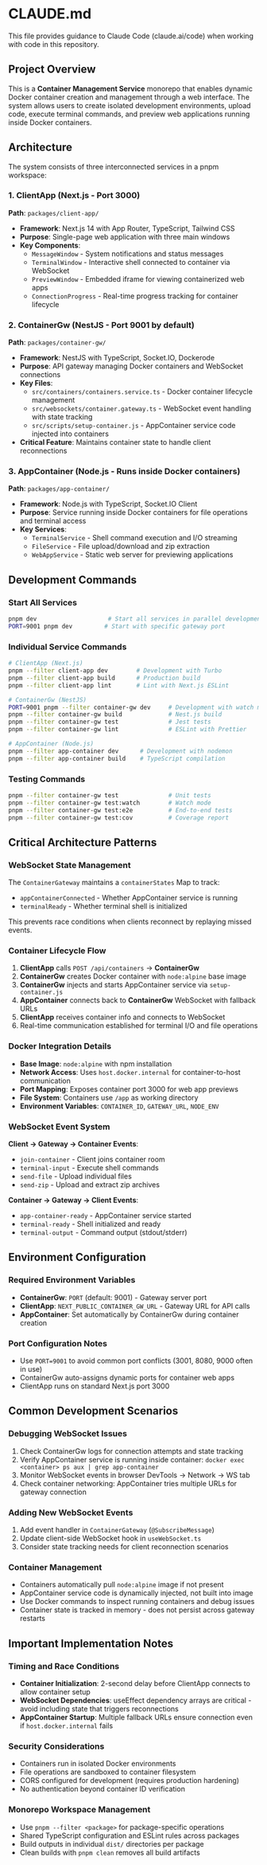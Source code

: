 # CLAUDE.md

This file provides guidance to Claude Code (claude.ai/code) when working with code in this repository.

## Project Overview

This is a **Container Management Service** monorepo that enables dynamic Docker container creation and management through a web interface. The system allows users to create isolated development environments, upload code, execute terminal commands, and preview web applications running inside Docker containers.

## Architecture

The system consists of three interconnected services in a pnpm workspace:

### 1. ClientApp (Next.js - Port 3000)
**Path**: `packages/client-app/`
- **Framework**: Next.js 14 with App Router, TypeScript, Tailwind CSS
- **Purpose**: Single-page web application with three main windows
- **Key Components**:
  - `MessageWindow` - System notifications and status messages  
  - `TerminalWindow` - Interactive shell connected to container via WebSocket
  - `PreviewWindow` - Embedded iframe for viewing containerized web apps
  - `ConnectionProgress` - Real-time progress tracking for container lifecycle

### 2. ContainerGw (NestJS - Port 9001 by default)
**Path**: `packages/container-gw/`
- **Framework**: NestJS with TypeScript, Socket.IO, Dockerode
- **Purpose**: API gateway managing Docker containers and WebSocket connections
- **Key Files**:
  - `src/containers/containers.service.ts` - Docker container lifecycle management
  - `src/websockets/container.gateway.ts` - WebSocket event handling with state tracking
  - `src/scripts/setup-container.js` - AppContainer service code injected into containers
- **Critical Feature**: Maintains container state to handle client reconnections

### 3. AppContainer (Node.js - Runs inside Docker containers)
**Path**: `packages/app-container/`
- **Framework**: Node.js with TypeScript, Socket.IO Client
- **Purpose**: Service running inside Docker containers for file operations and terminal access
- **Key Services**:
  - `TerminalService` - Shell command execution and I/O streaming
  - `FileService` - File upload/download and zip extraction
  - `WebAppService` - Static web server for previewing applications

## Development Commands

### Start All Services
```bash
pnpm dev                    # Start all services in parallel development mode
PORT=9001 pnpm dev         # Start with specific gateway port
```

### Individual Service Commands
```bash
# ClientApp (Next.js)
pnpm --filter client-app dev        # Development with Turbo
pnpm --filter client-app build      # Production build
pnpm --filter client-app lint       # Lint with Next.js ESLint

# ContainerGw (NestJS) 
PORT=9001 pnpm --filter container-gw dev     # Development with watch mode
pnpm --filter container-gw build             # Nest.js build
pnpm --filter container-gw test              # Jest tests
pnpm --filter container-gw lint              # ESLint with Prettier

# AppContainer (Node.js)
pnpm --filter app-container dev      # Development with nodemon
pnpm --filter app-container build    # TypeScript compilation
```

### Testing Commands
```bash
pnpm --filter container-gw test              # Unit tests
pnpm --filter container-gw test:watch        # Watch mode
pnpm --filter container-gw test:e2e          # End-to-end tests
pnpm --filter container-gw test:cov          # Coverage report
```

## Critical Architecture Patterns

### WebSocket State Management
The `ContainerGateway` maintains a `containerStates` Map to track:
- `appContainerConnected` - Whether AppContainer service is running
- `terminalReady` - Whether terminal shell is initialized

This prevents race conditions when clients reconnect by replaying missed events.

### Container Lifecycle Flow
1. **ClientApp** calls `POST /api/containers` → **ContainerGw**
2. **ContainerGw** creates Docker container with `node:alpine` base image
3. **ContainerGw** injects and starts AppContainer service via `setup-container.js`
4. **AppContainer** connects back to **ContainerGw** WebSocket with fallback URLs
5. **ClientApp** receives container info and connects to WebSocket
6. Real-time communication established for terminal I/O and file operations

### Docker Integration Details
- **Base Image**: `node:alpine` with npm installation
- **Network Access**: Uses `host.docker.internal` for container-to-host communication
- **Port Mapping**: Exposes container port 3000 for web app previews
- **File System**: Containers use `/app` as working directory
- **Environment Variables**: `CONTAINER_ID`, `GATEWAY_URL`, `NODE_ENV`

### WebSocket Event System
**Client → Gateway → Container Events**:
- `join-container` - Client joins container room
- `terminal-input` - Execute shell commands
- `send-file` - Upload individual files  
- `send-zip` - Upload and extract zip archives

**Container → Gateway → Client Events**:
- `app-container-ready` - AppContainer service started
- `terminal-ready` - Shell initialized and ready
- `terminal-output` - Command output (stdout/stderr)

## Environment Configuration

### Required Environment Variables
- **ContainerGw**: `PORT` (default: 9001) - Gateway server port
- **ClientApp**: `NEXT_PUBLIC_CONTAINER_GW_URL` - Gateway URL for API calls
- **AppContainer**: Set automatically by ContainerGw during container creation

### Port Configuration Notes
- Use `PORT=9001` to avoid common port conflicts (3001, 8080, 9000 often in use)
- ContainerGw auto-assigns dynamic ports for container web apps
- ClientApp runs on standard Next.js port 3000

## Common Development Scenarios

### Debugging WebSocket Issues
1. Check ContainerGw logs for connection attempts and state tracking
2. Verify AppContainer service is running inside container: `docker exec <container> ps aux | grep app-container`
3. Monitor WebSocket events in browser DevTools → Network → WS tab
4. Check container networking: AppContainer tries multiple URLs for gateway connection

### Adding New WebSocket Events
1. Add event handler in `ContainerGateway` (`@SubscribeMessage`)
2. Update client-side WebSocket hook in `useWebSocket.ts`
3. Consider state tracking needs for client reconnection scenarios

### Container Management
- Containers automatically pull `node:alpine` image if not present
- AppContainer service code is dynamically injected, not built into image
- Use Docker commands to inspect running containers and debug issues
- Container state is tracked in memory - does not persist across gateway restarts

## Important Implementation Notes

### Timing and Race Conditions
- **Container Initialization**: 2-second delay before ClientApp connects to allow container setup
- **WebSocket Dependencies**: useEffect dependency arrays are critical - avoid including state that triggers reconnections
- **AppContainer Startup**: Multiple fallback URLs ensure connection even if `host.docker.internal` fails

### Security Considerations
- Containers run in isolated Docker environments
- File operations are sandboxed to container filesystem
- CORS configured for development (requires production hardening)
- No authentication beyond container ID verification

### Monorepo Workspace Management
- Use `pnpm --filter <package>` for package-specific operations
- Shared TypeScript configuration and ESLint rules across packages
- Build outputs in individual `dist/` directories per package
- Clean builds with `pnpm clean` removes all build artifacts